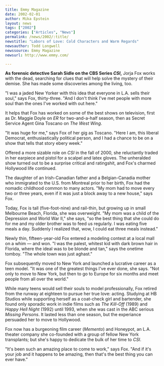 ```yaml
---
title: Emmy Magazine
date: 2002-02-01
author: Mika Epstein
layout: news
tags: ["2002"]
categories: ["Articles", "News"]
permalink: /news/2002/:title/
newstitle: "Labors of Love: Cold Characters and Warm Regards"
newsauthor: Todd Longwell  
newssource: Emmy Magazine  
newsurl: http://www.emmy.com/  

---
```


**As forensic detective Sarah Sidle on the CBS Series *CSI*,** Jorja Fox works with the dead, searching for clues that will help solve the mystery of their demise. She has made some discoveries among the living, too.

"I was a jaded New Yorker with this idea that everyone in L.A. sells their soul," says Fox, thirty-three. "And I don't think I've met people with more soul than the ones I've worked with out here."

It helps that Fox has worked on some of the best shows on television, first as Dr. Maggie Doyle on *ER* for two-and-a-half season, then as Secret Service Agent Gina Toscano on *The West Wing*.

"It was huge for me," says Fox of her gig as Toscano. "Here I am, this liberal Democrat, enthusiastically political person, and I had a chance to be on a show that tells that story ebery week."

Offered a more sizable role on *CSI* in the fall of 2000, she reluctantly traded in her earpiece and pistol for a scalpel and latex gloves. The unheralded show turned out to be a surprise critical and ratingshit, and Fox's charmed Hollywood life continued.

The daughter of an Irish-Canadian father and a Belgian-Canadia mother who immigrated to the U.S. from Montreal prior to her birth, Fox had the nomadic childhood common to many actors. "My mom had to move every two or three years, even if it was just a block away to a new house," says Fox.

Today, Fox is tall (five-foot-nine) and rail-thin, but growing up in small Melbourne Beach, Florida, she was overweight. "My mom was a child of the Depression and World War II," she says, "so the best thing that she could do for me and my older brother was to feed us regularly. I was eating five meals a day. Suddenly I realized that, wow, I could eat three meals instead."

Newly thin, fifteen-year-old Fox entered a modeling contest at a local mall on a whim &#8212; and won. "I was the palest, whitest kid with dark brown hair in Florida, where the ideal was to be blonde and tan," says the onetime tomboy. "The whole town was just aghast."

Fox subsequently moved to New York and launched a lucrative career as a teen model. "It was one of the greatest things I've ever done, she says. "Not only to move to New York, but then to go to Europe for six months and meet people from all over the world."

While many teens would sell their souls to model professionally, Fox retired from the runway at eighteen to pursue her true love: acting. Studying at HB Studios while supporting herself as a coat-check girl and bartender, she found only sporadic work in indie films such as *The Kill-Off* (1989) and *Happy Hell Night* (1992) until 1993, when she was cast in the ABC serious *Missing Persons*. It lasted less than one season, but the experiance persuaded her to move to Hollywood.

Fox now has a burgeoning film career (*Memento*) and Honeypot, an L.A. theater company she co-founded with a group of fellow New York transplants; but she's happy to dedicate the bulk of her time to *CSI*.

"It's been such an amazing place to come to work," says Fox. "And if it's your job and it happens to be amazing, then that's the best thing you can ever have."

